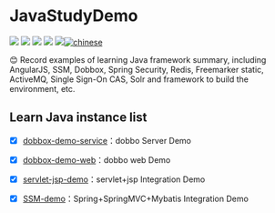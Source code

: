 
# JavaStudyDemo

[![](https://img.shields.io/github/issues/yandongquan/JavaStudyDemo.svg)](https://github.com/yandongquan/JavaStudyDemo/issues)  [![](https://img.shields.io/github/forks/yandongquan/JavaStudyDemo.svg)](https://github.com/yandongquan/JavaStudyDemo/network) [![](https://img.shields.io/github/stars/yandongquan/JavaStudyDemo.svg)](https://github.com/yandongquan/JavaStudyDemo/stargazers) [![](https://travis-ci.org/yandongquan/JavaStudyDemo.svg?branch=master)](https://travis-ci.org/yandongquan/JavaStudyDemo) [![](https://img.shields.io/github/release/yandongquan/JavaStudyDemo.svg)](https://github.com/yandongquan/JavaStudyDemo/releases)[![chinese](https://jaywcjlove.github.io/sb/lang/chinese.svg)](README.md)

:blush: Record examples of learning Java framework summary, including AngularJS, SSM, Dobbox, Spring Security, Redis, Freemarker static, ActiveMQ, Single Sign-On CAS, Solr and framework to build the environment, etc.


##  Learn Java instance list

* [x] [dobbox-demo-service](https://github.com/yandongquan/JavaStudyDemo/tree/master/dobbox-demo-service)：dobbo Server Demo
* [x] [dobbox-demo-web](https://github.com/yandongquan/JavaStudyDemo/tree/master/dobbox-demo-web)：dobbo web Demo
* [x] [servlet-jsp-demo](https://github.com/yandongquan/JavaStudyDemo/tree/master/servlet-jsp-demo)：servlet+jsp Integration Demo
* [x] [SSM-demo](https://github.com/yandongquan/JavaStudyDemo/tree/master/SSM-demo)：Spring+SpringMVC+Mybatis Integration Demo






